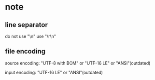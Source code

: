 # note

## line separator

do not use "\n" use "\r\n"

## file encoding

source encoding: "UTF-8 with BOM" or "UTF-16 LE" or "ANSI"(outdated)

input encoding: "UTF-16 LE" or "ANSI"(outdated)
